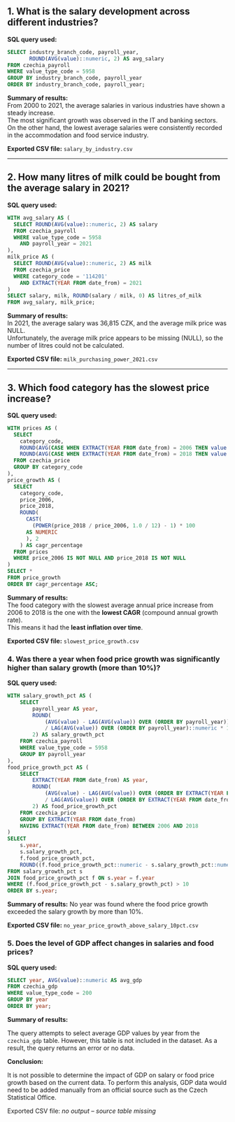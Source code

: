 
## 1. What is the salary development across different industries?

**SQL query used:**
```sql
SELECT industry_branch_code, payroll_year, 
       ROUND(AVG(value)::numeric, 2) AS avg_salary
FROM czechia_payroll
WHERE value_type_code = 5958
GROUP BY industry_branch_code, payroll_year
ORDER BY industry_branch_code, payroll_year;
```

**Summary of results:**  
From 2000 to 2021, the average salaries in various industries have shown a steady increase.  
The most significant growth was observed in the IT and banking sectors.  
On the other hand, the lowest average salaries were consistently recorded in the accommodation and food service industry.

**Exported CSV file:** `salary_by_industry.csv`

---

## 2. How many litres of milk could be bought from the average salary in 2021?

**SQL query used:**
```sql
WITH avg_salary AS (
  SELECT ROUND(AVG(value)::numeric, 2) AS salary
  FROM czechia_payroll
  WHERE value_type_code = 5958
    AND payroll_year = 2021
),
milk_price AS (
  SELECT ROUND(AVG(value)::numeric, 2) AS milk
  FROM czechia_price
  WHERE category_code = '114201'
    AND EXTRACT(YEAR FROM date_from) = 2021
)
SELECT salary, milk, ROUND(salary / milk, 0) AS litres_of_milk
FROM avg_salary, milk_price;
```

**Summary of results:**  
In 2021, the average salary was 36,815 CZK, and the average milk price was NULL.  
Unfortunately, the average milk price appears to be missing (NULL), so the number of litres could not be calculated.

**Exported CSV file:** `milk_purchasing_power_2021.csv`

---

## 3. Which food category has the slowest price increase?

**SQL query used:**
```sql
WITH prices AS (
  SELECT 
    category_code,
    ROUND(AVG(CASE WHEN EXTRACT(YEAR FROM date_from) = 2006 THEN value END)::numeric, 2) AS price_2006,
    ROUND(AVG(CASE WHEN EXTRACT(YEAR FROM date_from) = 2018 THEN value END)::numeric, 2) AS price_2018
  FROM czechia_price
  GROUP BY category_code
),
price_growth AS (
  SELECT
    category_code,
    price_2006,
    price_2018,
    ROUND(
      CAST(
        (POWER(price_2018 / price_2006, 1.0 / 12) - 1) * 100 
      AS NUMERIC
      ), 2
    ) AS cagr_percentage
  FROM prices
  WHERE price_2006 IS NOT NULL AND price_2018 IS NOT NULL
)
SELECT *
FROM price_growth
ORDER BY cagr_percentage ASC;
```

**Summary of results:**  
The food category with the slowest average annual price increase from 2006 to 2018 is the one with the **lowest CAGR** (compound annual growth rate).  
This means it had the **least inflation over time**.

**Exported CSV file:** `slowest_price_growth.csv`

### 4. Was there a year when food price growth was significantly higher than salary growth (more than 10%)?

**SQL query used:**
```sql
WITH salary_growth_pct AS (
    SELECT 
        payroll_year AS year,
        ROUND(
            (AVG(value) - LAG(AVG(value)) OVER (ORDER BY payroll_year))
            / LAG(AVG(value)) OVER (ORDER BY payroll_year)::numeric * 100,
        2) AS salary_growth_pct
    FROM czechia_payroll
    WHERE value_type_code = 5958
    GROUP BY payroll_year
),
food_price_growth_pct AS (
    SELECT 
        EXTRACT(YEAR FROM date_from) AS year,
        ROUND(
            (AVG(value) - LAG(AVG(value)) OVER (ORDER BY EXTRACT(YEAR FROM date_from)))
            / LAG(AVG(value)) OVER (ORDER BY EXTRACT(YEAR FROM date_from))::numeric * 100,
        2) AS food_price_growth_pct
    FROM czechia_price
    GROUP BY EXTRACT(YEAR FROM date_from)
    HAVING EXTRACT(YEAR FROM date_from) BETWEEN 2006 AND 2018
)
SELECT 
    s.year,
    s.salary_growth_pct,
    f.food_price_growth_pct,
    ROUND((f.food_price_growth_pct::numeric - s.salary_growth_pct::numeric), 2) AS growth_diff_pct
FROM salary_growth_pct s
JOIN food_price_growth_pct f ON s.year = f.year
WHERE (f.food_price_growth_pct - s.salary_growth_pct) > 10
ORDER BY s.year;
```

**Summary of results:**
No year was found where the food price growth exceeded the salary growth by more than 10%.

**Exported CSV file:** `no_year_price_growth_above_salary_10pct.csv`

### 5. Does the level of GDP affect changes in salaries and food prices?

**SQL query used:**

```sql
SELECT year, AVG(value)::numeric AS avg_gdp
FROM czechia_gdp
WHERE value_type_code = 200
GROUP BY year
ORDER BY year;
```

**Summary of results:**

The query attempts to select average GDP values by year from the `czechia_gdp` table. However, this table is not included in the dataset. As a result, the query returns an error or no data.

**Conclusion:**

It is not possible to determine the impact of GDP on salary or food price growth based on the current data. To perform this analysis, GDP data would need to be added manually from an official source such as the Czech Statistical Office.

Exported CSV file: _no output – source table missing_



